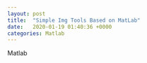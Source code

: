 ```yaml
---
layout: post
title:  "Simple Img Tools Based on MatLab"
date:   2020-01-19 01:40:36 +0000
categories: Matlab
---
```


Matlab

<!-- ; javascript
// const Razorpay = require('razorpay');
// Check out the [Jekyll docs][jekyll-docs] for more info on how to get the most out of Jekyll. File all bugs/feature requests at [Jekyll’s GitHub repo][jekyll-gh]. If you have questions, you can ask them on [Jekyll Talk][jekyll-talk].

// [jekyll-docs]: https://jekyllrb.com/docs/home
// [jekyll-gh]:   https://github.com/jekyll/jekyll
// [jekyll-talk]: https://talk.jekyllrb.com/ --> 
